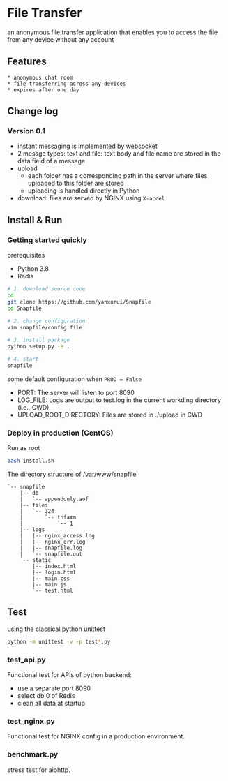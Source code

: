 # File Transfer

an anonymous file transfer application that enables you to access the file from any device without any account


## Features
	* anonymous chat room
	* file transferring across any devices
	* expires after one day


## Change log
### Version 0.1
* instant messaging is implemented by websocket
* 2 messge types: text and file: text body and file name are stored in the data field of a message 
* upload
	* each folder has a corresponding path in the server where files uploaded to this folder are stored
	* uploading is handled directly in Python
* download: files are served by NGINX using `X-accel`


## Install & Run

### Getting started quickly
prerequisites

* Python 3.8
* Redis

```sh
# 1. download source code
cd
git clone https://github.com/yanxurui/Snapfile
cd Snapfile

# 2. change configuration
vim snapfile/config.file

# 3. install package
python setup.py -e .

# 4. start
snapfile
```

some default configuration when `PROD = False`
* PORT: The server will listen to port 8090
* LOG_FILE: Logs are output to test.log in the current workding directory (i.e., CWD)
* UPLOAD_ROOT_DIRECTORY: Files are stored in ./upload in CWD

### Deploy in production (CentOS)
Run as root
```sh
bash install.sh
```

The directory structure of /var/www/snapfile
```
`-- snapfile
    |-- db
    |   `-- appendonly.aof
    |-- files
    |   `-- 324
    |       `-- thfaxm
    |           `-- 1
    |-- logs
    |   |-- nginx_access.log
    |   |-- nginx_err.log
    |   |-- snapfile.log
    |   `-- snapfile.out
    `-- static
        |-- index.html
        |-- login.html
        |-- main.css
        |-- main.js
        `-- test.html
```

## Test
using the classical python unittest
```sh
python -m unittest -v -p test*.py
```

### test_api.py
Functional test for APIs of python backend:
* use a separate port 8090
* select db 0 of Redis
* clean all data at startup

### test_nginx.py
Functional test for NGINX config in a production environment.

### benchmark.py
stress test for aiohttp.
